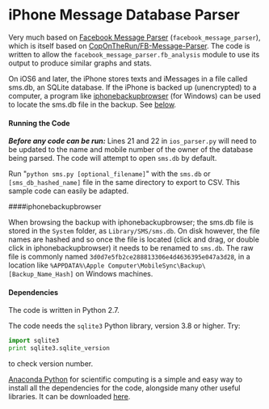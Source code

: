 



# iPhone Message Database Parser

Very much based on [Facebook Message Parser](https://github.com/jsharkey13/facebook_message_parser) (`facebook_message_parser`), which is itself based on [CopOnTheRun/FB-Message-Parser](https://github.com/CopOnTheRun/FB-Message-Parser). The code is written to allow the `facebook_message_parser.fb_analysis` module to use its output to produce similar graphs and stats.

On iOS6 and later, the iPhone stores texts and iMessages in a file called sms.db, an SQLite database. If the iPhone is backed up (unencrypted) to a computer, a program like [iphonebackupbrowser](https://code.google.com/p/iphonebackupbrowser/) (for Windows) can be used to locate the sms.db file in the backup. See [below](#iphonebackupbrowser).

#### Running the Code

__*Before any code can be run:*__ Lines 21 and 22 in `ios_parser.py` will need to be updated to the name and mobile number of the owner of the database being parsed. The code will attempt to open `sms.db` by default.

Run "`python sms.py [optional_filename]`" with the `sms.db` or `[sms_db_hashed_name]` file in the same directory to export to CSV. This sample code can easily be adapted.

####iphonebackupbrowser

When browsing the backup with iphonebackupbrowser; the sms.db file is stored in the `System` folder, as `Library/SMS/sms.db`. On disk however, the file names are hashed and so once the file is located (click and drag, or double click in iphonebackupbrowser) it needs to be renamed to `sms.db`. The raw file is commonly named `3d0d7e5fb2ce288813306e4d4636395e047a3d28`, in a location like `%APPDATA%\Apple Computer\MobileSync\Backup\[Backup_Name_Hash]` on Windows machines.

#### Dependencies
The code is written in Python 2.7.

The code needs the `sqlite3` Python library, version 3.8 or higher. Try:
```python
import sqlite3
print sqlite3.sqlite_version
```
to check version number.

[Anaconda Python](https://store.continuum.io/cshop/anaconda/) for scientific computing is a simple and easy way to install all the dependencies for the code, alongside many other useful libraries. It can be downloaded [here](http://continuum.io/downloads).
